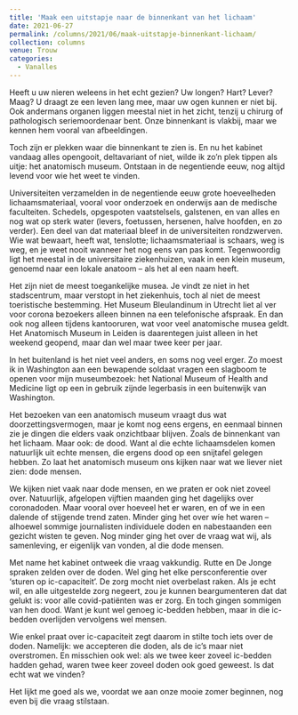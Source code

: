 ```yaml
---
title: 'Maak een uitstapje naar de binnenkant van het lichaam'
date: 2021-06-27
permalink: /columns/2021/06/maak-uitstapje-binnenkant-lichaam/
collection: columns
venue: Trouw
categories:
  - Vanalles
---
```


Heeft u uw nieren wel­eens in het echt gezien? Uw longen? Hart? Lever? Maag? U draagt ze een leven lang mee, maar uw ogen kunnen er niet bij. Ook andermans organen liggen meestal niet in het zicht, tenzij u chirurg of pathologisch seriemoordenaar bent. Onze binnenkant is vlakbij, maar we kennen hem vooral van afbeeldingen.

Toch zijn er plekken waar die binnenkant te zien is. En nu het kabinet vandaag alles opengooit, deltavariant of niet, wilde ik zo’n plek tippen als uitje: het anatomisch museum. Ontstaan in de negentiende eeuw, nog altijd levend voor wie het weet te vinden.

Universiteiten verzamelden in de negentiende eeuw grote hoeveelheden lichaamsmateriaal, vooral voor onderzoek en onderwijs aan de medische faculteiten. Schedels, opgespoten vaatstelsels, galstenen, en van alles en nog wat op sterk water (levers, foetussen, hersenen, halve hoofden, en zo verder). Een deel van dat materiaal bleef in de universiteiten rondzwerven. Wie wat bewaart, heeft wat, tenslotte; lichaamsmateriaal is schaars, weg is weg, en je weet nooit wanneer het nog eens van pas komt. Tegenwoordig ligt het meestal in de universitaire ziekenhuizen, vaak in een klein museum, genoemd naar een lokale anatoom – als het al een naam heeft.

Het zijn niet de meest toegankelijke musea. Je vindt ze niet in het stadscentrum, maar verstopt in het ziekenhuis, toch al niet de meest toeristische bestemming. Het Museum Bleulandinum in Utrecht liet al ver voor corona bezoekers alleen binnen na een telefonische afspraak. En dan ook nog alleen tijdens kantooruren, wat voor veel anatomische musea geldt. Het Anatomisch Museum in Leiden is daarentegen juist alleen in het weekend geopend, maar dan wel maar twee keer per jaar.

In het buitenland is het niet veel anders, en soms nog veel erger. Zo moest ik in Washington aan een bewapende soldaat vragen een slagboom te openen voor mijn museumbezoek: het National Museum of Health and Medicine ligt op een in gebruik zijnde legerbasis in een buitenwijk van Wash­ington.

Het bezoeken van een anatomisch museum vraagt dus wat doorzettingsvermogen, maar je komt nog eens ergens, en eenmaal binnen zie je dingen die elders vaak onzichtbaar blijven. Zoals de binnenkant van het lichaam. Maar ook: de dood. Want al die echte lichaamsdelen komen natuurlijk uit echte mensen, die ergens dood op een snijtafel gelegen hebben. Zo laat het anatomisch museum ons kijken naar wat we liever niet zien: dode mensen.

We kijken niet vaak naar dode mensen, en we praten er ook niet zoveel over. Natuurlijk, afgelopen vijftien maanden ging het dagelijks over coronadoden. Maar vooral over hoeveel het er waren, en of we in een dalende of stijgende trend zaten. Minder ging het over wíe het waren – alhoewel sommige journalisten individuele doden en nabestaanden een gezicht wisten te geven. Nog minder ging het over de vraag wat wij, als samenleving, er eigenlijk van vonden, al die dode mensen.

Met name het kabinet ontweek die vraag vakkundig. Rutte en De Jonge spraken zelden over de doden. Wel ging het elke persconferentie over ‘sturen op ic-capaciteit’. De zorg mocht niet overbelast raken. Als je echt wil, en alle uitgestelde zorg negeert, zou je kunnen beargumenteren dat dat gelukt is: voor alle covid-patiënten was er zorg. En toch gingen sommigen van hen dood. Want je kunt wel genoeg ic-bedden hebben, maar in die ic-bedden overlijden vervolgens wel mensen.

Wie enkel praat over ic-capaciteit zegt daarom in stilte toch iets over de doden. Namelijk: we accepteren die doden, als de ic’s maar niet overstromen. En misschien ook wel: als we twee keer zoveel ic-bedden hadden gehad, waren twee keer zoveel doden ook goed geweest. Is dat echt wat we vinden?

Het lijkt me goed als we, voordat we aan onze mooie zomer beginnen, nog even bij die vraag stilstaan.
